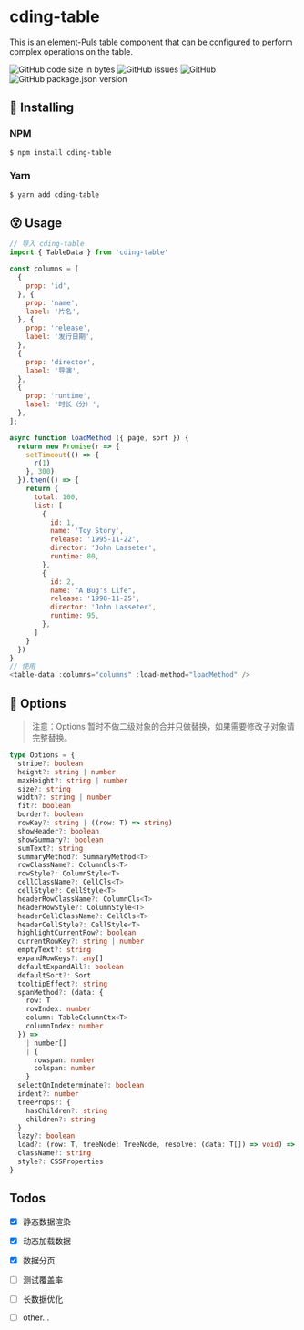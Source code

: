 # cding-table

This is an element-Puls table component that can be configured to perform complex operations on the table.

<p>
    <img alt="GitHub code size in bytes" src="https://img.shields.io/github/languages/code-size/notbucai/cding-table">
    <img alt="GitHub issues" src="https://img.shields.io/github/issues/notbucai/cding-table">
    <img alt="GitHub" src="https://img.shields.io/github/license/notbucai/cding-table">
    <img alt="GitHub package.json version" src="https://img.shields.io/github/package-json/v/notbucai/cding-table">
</p>

## 🤪 Installing

### NPM

```bash
$ npm install cding-table
```

### Yarn

```bash
$ yarn add cding-table
```

## 😵 Usage

```javascript
// 导入 cding-table
import { TableData } from 'cding-table'

const columns = [
  {
    prop: 'id',
  }, {
    prop: 'name',
    label: '片名',
  }, {
    prop: 'release',
    label: '发行日期',
  },
  {
    prop: 'director',
    label: '导演',
  },
  {
    prop: 'runtime',
    label: '时长（分）',
  },
];

async function loadMethod ({ page, sort }) {
  return new Promise(r => {
    setTimeout(() => {
      r(1)
    }, 300)
  }).then(() => {
    return {
      total: 100,
      list: [
        {
          id: 1,
          name: 'Toy Story',
          release: '1995-11-22',
          director: 'John Lasseter',
          runtime: 80,
        },
        {
          id: 2,
          name: "A Bug's Life",
          release: '1998-11-25',
          director: 'John Lasseter',
          runtime: 95,
        },
      ]
    }
  })
}
// 使用
<table-data :columns="columns" :load-method="loadMethod" />
```

## 🌚 Options

> 注意：Options 暂时不做二级对象的合并只做替换，如果需要修改子对象请完整替换。

```ts
type Options = {
  stripe?: boolean
  height?: string | number
  maxHeight?: string | number
  size?: string
  width?: string | number
  fit?: boolean
  border?: boolean
  rowKey?: string | ((row: T) => string)
  showHeader?: boolean
  showSummary?: boolean
  sumText?: string
  summaryMethod?: SummaryMethod<T>
  rowClassName?: ColumnCls<T>
  rowStyle?: ColumnStyle<T>
  cellClassName?: CellCls<T>
  cellStyle?: CellStyle<T>
  headerRowClassName?: ColumnCls<T>
  headerRowStyle?: ColumnStyle<T>
  headerCellClassName?: CellCls<T>
  headerCellStyle?: CellStyle<T>
  highlightCurrentRow?: boolean
  currentRowKey?: string | number
  emptyText?: string
  expandRowKeys?: any[]
  defaultExpandAll?: boolean
  defaultSort?: Sort
  tooltipEffect?: string
  spanMethod?: (data: {
    row: T
    rowIndex: number
    column: TableColumnCtx<T>
    columnIndex: number
  }) =>
    | number[]
    | {
      rowspan: number
      colspan: number
    }
  selectOnIndeterminate?: boolean
  indent?: number
  treeProps?: {
    hasChildren?: string
    children?: string
  }
  lazy?: boolean
  load?: (row: T, treeNode: TreeNode, resolve: (data: T[]) => void) => void
  className?: string
  style?: CSSProperties
}
```

## Todos

+ [x] 静态数据渲染  

+ [x] 动态加载数据  

+ [x] 数据分页

+ [ ] 测试覆盖率

+ [ ] 长数据优化

+ [ ] other...